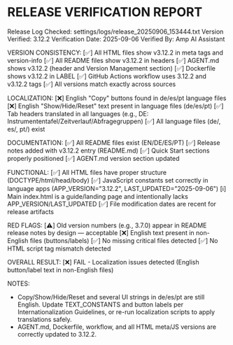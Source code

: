 RELEASE VERIFICATION REPORT
===========================
Release Log Checked: settings/logs/release_20250906_153444.txt
Version Verified: 3.12.2
Verification Date: 2025-09-06
Verified By: Amp AI Assistant

VERSION CONSISTENCY:
[✅] All HTML files show v3.12.2 in meta tags and version-info
[✅] All README files show v3.12.2 in headers
[✅] AGENT.md shows v3.12.2 (header and Version Management section)
[✅] Dockerfile shows v3.12.2 in LABEL
[✅] GitHub Actions workflow uses 3.12.2 and v3.12.2 tags
[✅] All versions match exactly across sources

LOCALIZATION:
[❌] English "Copy" buttons found in de/es/pt language files
[❌] English "Show/Hide/Reset" text present in language files (de/es/pt)
[✅] Tab headers translated in all languages (e.g., DE: Instrumententafel/Zeitverlauf/Abfragegruppen)
[✅] All language files (de/, es/, pt/) exist

DOCUMENTATION:
[✅] All README files exist (EN/DE/ES/PT)
[✅] Release notes added with v3.12.2 entry (README.md)
[✅] Quick Start sections properly positioned
[✅] AGENT.md version section updated

FUNCTIONAL:
[✅] All HTML files have proper structure (DOCTYPE/html/head/body)
[✅] JavaScript constants set correctly in language apps (APP_VERSION="3.12.2", LAST_UPDATED="2025-09-06")
[ℹ️] Main index.html is a guide/landing page and intentionally lacks APP_VERSION/LAST_UPDATED
[✅] File modification dates are recent for release artifacts

RED FLAGS:
[⚠️] Old version numbers (e.g., 3.7.0) appear in README release notes by design — acceptable
[❌] English text present in non-English files (buttons/labels)
[✅] No missing critical files detected
[✅] No HTML script tag mismatch detected

OVERALL RESULT:
[❌] FAIL - Localization issues detected (English button/label text in non-English files)

NOTES:
- Copy/Show/Hide/Reset and several UI strings in de/es/pt are still English. Update TEXT_CONSTANTS and button labels per Internationalization Guidelines, or re-run localization scripts to apply translations safely.
- AGENT.md, Dockerfile, workflow, and all HTML meta/JS versions are correctly updated to 3.12.2.
